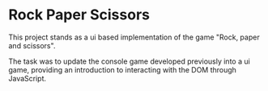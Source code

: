 # Rock Paper Scissors

This project stands as a ui based implementation of the game "Rock, paper and scissors".

The task was to update the console game developed previously into a ui game, providing an introduction
to interacting with the DOM through JavaScript.
